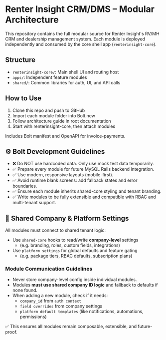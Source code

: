 # Renter Insight CRM/DMS – Modular Architecture

This repository contains the full modular source for Renter Insight's RV/MH CRM and dealership management system. Each module is deployed independently and consumed by the core shell app (`renterinsight-core`).

## Structure

- `renterinsight-core/`: Main shell UI and routing host
- `apps/`: Independent feature modules
- `shared/`: Common libraries for auth, UI, and API calls

## How to Use

1. Clone this repo and push to GitHub
2. Import each module folder into Bolt.new
3. Follow architecture guide in root documentation
4. Start with renterinsight-core, then attach modules

Includes Bolt manifest and OpenAPI for invoice-payments.

## ⚙️ Bolt Development Guidelines

- ❌ Do NOT use hardcoded data. Only use mock test data temporarily.
- ✅ Prepare every module for future MySQL Rails backend integration.
- ✅ Use modern, responsive layouts (mobile-first).
- ✅ Avoid runtime blank screens: add fallback states and error boundaries.
- ✅ Ensure each module inherits shared-core styling and tenant branding.
- ✅ Write modules to be fully extensible and compatible with RBAC and multi-tenant support.

## 🧩 Shared Company & Platform Settings

All modules must connect to shared tenant logic:

- Use `shared-core` hooks to read/write **company-level** settings
  - (e.g. branding, roles, custom fields, integrations)
- Use `platform settings` for global defaults and feature gating
  - (e.g. package tiers, RBAC defaults, subscription plans)

### Module Communication Guidelines

- Never store company-level config inside individual modules.
- Modules **must use shared company ID logic** and fallback to defaults if none found.
- When adding a new module, check if it needs:
  - `company_id` from `auth context`
  - `field overrides` from company settings
  - `platform default templates` (like notifications, automations, permissions)

✅ This ensures all modules remain composable, extensible, and future-proof.
